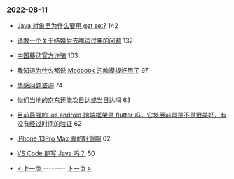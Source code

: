 ### 2022-08-11 
- [Java 对象里为什么要用 get set?](https://www.v2ex.com/t/872064) 142
- [请教一个关于结婚后去哪边过年的问题](https://www.v2ex.com/t/872020) 132
- [中国移动官方诈骗](https://www.v2ex.com/t/872095) 103
- [我知道为什么都说 Macbook 的触摸板好用了](https://www.v2ex.com/t/872012) 97
- [情感问题咨询](https://www.v2ex.com/t/872100) 74
- [你们当地的京东还能次日达或当日达吗](https://www.v2ex.com/t/872126) 63
- [目前最强的 ios android 跨端框架是 flutter 吗，它发展前景是不是很美好，有没有经过时间的验证](https://www.v2ex.com/t/872077) 62
- [iPhone 13Pro Max 真的好重啊](https://www.v2ex.com/t/872123) 62
- [VS Code 能写 Java 吗？](https://www.v2ex.com/t/872022) 50 

- [ < 上一页 ](https://github.com/able8/v2ex-hot-record/blob/master/2022-08-10.md) -------- [ 下一页 > ](https://github.com/able8/v2ex-hot-record/blob/master/2022-08-12.md)
